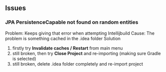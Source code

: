 ## Issues
### JPA PersistenceCapable not found on random entities
Problem:
Keeps giving that error when attempting Intellijbuild
Cause:
The problem is something cached in the .idea folder
Solution 
1. firstly try **Invalidate caches / Restart** from main menu
2. still broken, then try **Close Project** and re-importing (making sure Gradle is selected)
3. still broken, delete .idea folder completely and re-import project

